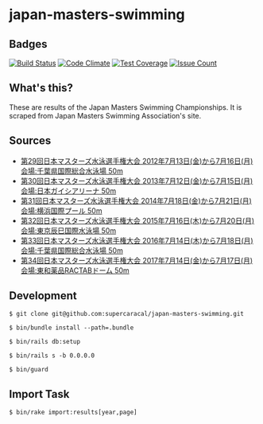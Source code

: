 # japan-masters-swimming

## Badges

[![Build Status](https://travis-ci.org/supercaracal/japan-masters-swimming.svg?branch=master)](https://travis-ci.org/supercaracal/japan-masters-swimming)
[![Code Climate](https://codeclimate.com/github/supercaracal/japan-masters-swimming/badges/gpa.svg)](https://codeclimate.com/github/supercaracal/japan-masters-swimming)
[![Test Coverage](https://codeclimate.com/github/supercaracal/japan-masters-swimming/badges/coverage.svg)](https://codeclimate.com/github/supercaracal/japan-masters-swimming/coverage)
[![Issue Count](https://codeclimate.com/github/supercaracal/japan-masters-swimming/badges/issue_count.svg)](https://codeclimate.com/github/supercaracal/japan-masters-swimming/issues)

## What's this?

These are results of the Japan Masters Swimming Championships. It is scraped from Japan Masters Swimming Association's site.

## Sources

* [第29回日本マスターズ水泳選手権大会 2012年7月13日(金)から7月16日(月) 会場:千葉県国際総合水泳場 50m](http://www.tdsystem.co.jp/JAPANMASTERS2012/PRO.HTM)
* [第30回日本マスターズ水泳選手権大会 2013年7月12日(金)から7月15日(月) 会場:日本ガイシアリーナ 50m](http://www.tdsystem.co.jp/JapanMasters/2013/PRO.HTM)
* [第31回日本マスターズ水泳選手権大会 2014年7月18日(金)から7月21日(月) 会場:横浜国際プール 50m](http://www.tdsystem.co.jp/Masters/JM2014/PRO.HTM)
* [第32回日本マスターズ水泳選手権大会 2015年7月16日(木)から7月20日(月) 会場:東京辰巳国際水泳場 50m](http://www.tdsystem.co.jp/Masters/JM2015/PRO.HTM)
* [第33回日本マスターズ水泳選手権大会 2016年7月14日(木)から7月18日(月) 会場:千葉県国際総合水泳場 50m](http://www.tdsystem.co.jp/Masters/JM2016/PRO.HTM)
* [第34回日本マスターズ水泳選手権大会 2017年7月14日(金)から7月17日(月) 会場:東和薬品RACTABドーム 50m](http://www.tdsystem.co.jp/Masters/JM2017/PRO.HTM)

## Development

```
$ git clone git@github.com:supercaracal/japan-masters-swimming.git
```

```
$ bin/bundle install --path=.bundle
```

```
$ bin/rails db:setup
```

```
$ bin/rails s -b 0.0.0.0
```

```
$ bin/guard
```

## Import Task

```
$ bin/rake import:results[year,page]
```
